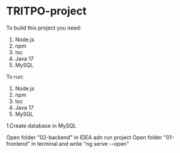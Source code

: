 # TRITPO-project

To build this project you need:
  1. Node.js
  2. npm
  3. tsc
  4. Java 17
  5. MySQL

To run:
  1. Node.js
  2. npm
  3. tsc
  4. Java 17
  5. MySQL

  1.Create database in MySQL
  
Open folder "02-backend" in IDEA adn run project
Open folder "01-frontend" in terminal and write "ng serve --open"
